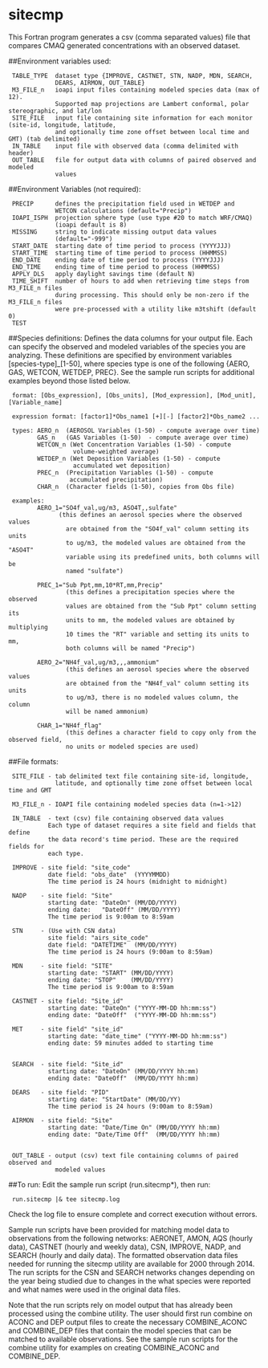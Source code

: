 sitecmp
========

This Fortran program generates a csv (comma separated values) file that compares CMAQ generated concentrations with an observed dataset.


##Environment variables used:

```
 TABLE_TYPE  dataset type {IMPROVE, CASTNET, STN, NADP, MDN, SEARCH,
             DEARS, AIRMON, OUT_TABLE}
 M3_FILE_n   ioapi input files containing modeled species data (max of 12). 
             Supported map projections are Lambert conformal, polar stereographic, and lat/lon
 SITE_FILE   input file containing site information for each monitor (site-id, longitude, latitude, 
             and optionally time zone offset between local time and GMT) (tab delimited)
 IN_TABLE    input file with observed data (comma delimited with header)
 OUT_TABLE   file for output data with columns of paired observed and modeled
             values
```

##Environment Variables (not required):
```
 PRECIP      defines the precipitation field used in WETDEP and
             WETCON calculations (default="Precip")
 IOAPI_ISPH  projection sphere type (use type #20 to match WRF/CMAQ)
             (ioapi default is 8)
 MISSING     string to indicate missing output data values
             (default="-999")
 START_DATE  starting date of time period to process (YYYYJJJ)
 START_TIME  starting time of time period to process (HHMMSS)
 END_DATE    ending date of time period to process (YYYYJJJ)
 END_TIME    ending time of time period to process (HHMMSS)
 APPLY_DLS   apply daylight savings time (default N)
 TIME_SHIFT  number of hours to add when retrieving time steps from M3_FILE_n files 
             during processing. This should only be non-zero if the M3_FILE_n files
             were pre-processed with a utility like m3tshift (default 0)
 TEST 
```

##Species definitions: 
Defines the data columns for your output file. Each can specify the observed and modeled variables of the species you are analyzing. These definitions are specified by environment variables [species-type]_[1-50], where species type is one of the following {AERO, GAS, WETCON, WETDEP, PREC}. See the sample run scripts for additional examples beyond those listed below.
```
 format: [Obs_expression], [Obs_units], [Mod_expression], [Mod_unit], [Variable_name]
 
 expression format: [factor1]*Obs_name1 [+][-] [factor2]*Obs_name2 ...
 
 types: AERO_n  (AEROSOL Variables (1-50) - compute average over time)
        GAS_n   (GAS Variables (1-50)  - compute average over time)
        WETCON_n (Wet Concentration Variables (1-50) - compute
                  volume-weighted average)
        WETDEP_n (Wet Deposition Variables (1-50) - compute
                  accumulated wet deposition)
        PREC_n  (Precipitation Variables (1-50) - compute
                 accumulated precipitation)
        CHAR_n  (Character fields (1-50), copies from Obs file)
 
 examples:
        AERO_1="SO4f_val,ug/m3, ASO4T,,sulfate"
              (this defines an aerosol species where the observed values
                are obtained from the "SO4f_val" column setting its units
                to ug/m3, the modeled values are obtained from the "ASO4T"
                variable using its predefined units, both columns will be
                named "sulfate")
 
        PREC_1="Sub Ppt,mm,10*RT,mm,Precip"
                (this defines a precipitation species where the observed
                values are obtained from the "Sub Ppt" column setting its
                units to mm, the modeled values are obtained by multiplying
                10 times the "RT" variable and setting its units to mm,
                both columns will be named "Precip")
 
        AERO_2="NH4f_val,ug/m3,,,ammonium"
                (this defines an aerosol species where the observed values
                are obtained from the "NH4f_val" column setting its units
                to ug/m3, there is no modeled values column, the column
                will be named ammonium)
 
        CHAR_1="NH4f_flag"
                (this defines a character field to copy only from the observed field,
                no units or modeled species are used)
```
##File formats:
```
 SITE_FILE - tab delimited text file containing site-id, longitude,
             latitude, and optionally time zone offset between local time and GMT
 
 M3_FILE_n - IOAPI file containing modeled species data (n=1->12)
 
 IN_TABLE  - text (csv) file containing observed data values
           Each type of dataset requires a site field and fields that define
           the data record's time period. These are the required fields for
           each type.
 
 IMPROVE - site field: "site_code"
           date field: "obs_date"  (YYYYMMDD)
           The time period is 24 hours (midnight to midnight)
 
 NADP    - site field: "Site"
           starting date: "DateOn" (MM/DD/YYYY)
           ending date:   "DateOff" (MM/DD/YYYY)
           The time period is 9:00am to 8:59am
 
 STN     - (Use with CSN data)
           site field: "airs_site_code"
           date field: "DATETIME"  (MM/DD/YYYY)
           The time period is 24 hours (9:00am to 8:59am)
 
 MDN     - site field: "SITE"
           starting date: "START" (MM/DD/YYYY)
           ending date: "STOP"    (MM/DD/YYYY)
           The time period is 9:00am to 8:59am
 
 CASTNET - site field: "Site_id"
           starting date: "DateOn" ("YYYY-MM-DD hh:mm:ss")
           ending date: "DateOff"  ("YYYY-MM-DD hh:mm:ss")
 
 MET     - site field" "site_id"
           starting date: "date_time" ("YYYY-MM-DD hh:mm:ss")
           ending date: 59 minutes added to starting time
 
 
 SEARCH  - site field: "Site_id"
           starting date: "DateOn" (MM/DD/YYYY hh:mm)
           ending date: "DateOff"  (MM/DD/YYYY hh:mm)
 
 DEARS   - site field: "PID"
           starting date: "StartDate" (MM/DD/YY)
           The time period is 24 hours (9:00am to 8:59am)
 
 AIRMON  - site field: "Site"
           starting date: "Date/Time On" (MM/DD/YYYY hh:mm)
           ending date: "Date/Time Off"  (MM/DD/YYYY hh:mm)
 
 
 OUT_TABLE - output (csv) text file containing columns of paired observed and
             modeled values
```

##To run:
Edit the sample run script (run.sitecmp*), then run:
```
 run.sitecmp |& tee sitecmp.log
```
Check the log file to ensure complete and correct execution without errors.


Sample run scripts have been provided for matching model data to observations from the following networks: AERONET, AMON, AQS (hourly data), CASTNET (hourly and weekly data), CSN, IMPROVE, NADP, and SEARCH (hourly and daily data).  The formatted observation data files needed for running the sitecmp utility are available for 2000 through 2014.  The run scripts for the CSN and SEARCH networks changes depending on the year being studied due to changes in the what species were reported and what names were used in the original data files.  

Note that the run scripts rely on model output that has already been processed using the combine utility. The user should first run combine on ACONC and DEP output files to create the necessary COMBINE_ACONC and COMBINE_DEP files that contain the model species that can be matched to available observations. See the sample run scripts for the combine utility for examples on creating COMBINE_ACONC and COMBINE_DEP.
